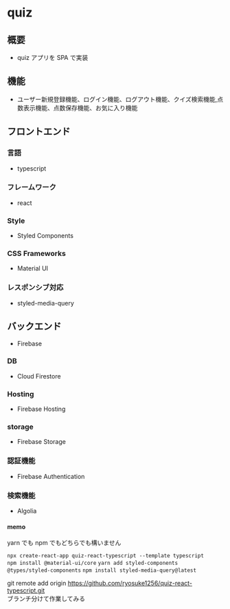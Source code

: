 # quiz

## 概要

- quiz アプリを SPA で実装

## 機能

- ユーザー新規登録機能、ログイン機能、ログアウト機能、クイズ検索機能,点数表示機能、点数保存機能、お気に入り機能

## フロントエンド　

### 言語

- typescript

### フレームワーク

- react

### Style

- Styled Components

### CSS Frameworks

- Material UI

### レスポンシブ対応

- styled-media-query

## バックエンド

- Firebase

### DB

- Cloud Firestore

### Hosting

- Firebase Hosting

### storage

- Firebase Storage

### 認証機能

- Firebase Authentication

### 検索機能

- Algolia

#### memo

yarn でも npm でもどちらでも構いません

`npx create-react-app quiz-react-typescript --template typescript `  
`npm install @material-ui/core`
`yarn add styled-components @types/styled-components`
`npm install styled-media-query@latest`

git remote add origin https://github.com/ryosuke1256/quiz-react-typescript.git <br>
ブランチ分けて作業してみる
